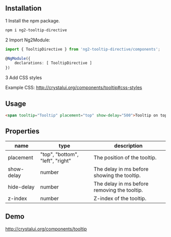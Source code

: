 ## Installation

1 Install the npm package.

```sh
npm i ng2-tooltip-directive
```

2 Import Ng2Module:

```ts
import { TooltipDirective } from 'ng2-tooltip-directive/components';

@NgModule({
    declarations: [ TooltipDirective ]
})
```

3 Add CSS styles

Example CSS: http://crystalui.org/components/tooltip#css-styles

## Usage
```html
<span tooltip="Tooltip" placement="top" show-delay="500">Tooltip on top</span>
```

## Properties

| name             | type                                | description                                 |
|------------------|-------------------------------------|---------------------------------------------|
| placement        | "top", "bottom", "left", "right"    | The position of the tooltip.                |
| show-delay       | number                              | The delay in ms before showing the tooltip. |
| hide-delay       | number                              | The delay in ms before removing the tooltip.|
| z-index          | number                              | Z-index of the tooltip.                     |

## Demo
http://crystalui.org/components/tooltip